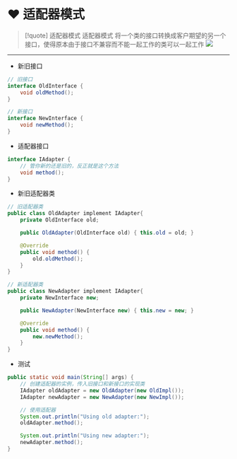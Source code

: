 # ❤️ 适配器模式
> [!quote] 适配器模式
> 适配器模式 将一个类的接口转换成客户期望的另一个接口，使得原本由于接口不兼容而不能一起工作的类可以一起工作
> ![](https://s21.ax1x.com/2024/07/31/pkOcTfO.png)

---

- 新旧接口
```java
// 旧接口
interface OldInterface {
    void oldMethod();
}

// 新接口
interface NewInterface {
    void newMethod();
}
```

- 适配器接口
```java
interface IAdapter {
	// 管你新的还是旧的，反正就是这个方法
	void method();
}
```

- 新旧适配器类
```java
// 旧适配器类
public class OldAdapter implement IAdapter{
	private OldInterface old;

	public OldAdapter(OldInterface old) { this.old = old; }

	@Override
	public void method() {
		old.oldMethod();
	}
}

// 新适配器类
public class NewAdapter implement IAdapter{
	private NewInterface new;

	public NewAdapter(NewInterface new) { this.new = new; }

	@Override
	public void method() {
		new.newMethod();
	}
}
```

- 测试
```java
public static void main(String[] args) {
	// 创建适配器的实例，传入旧接口和新接口的实现类
	IAdapter oldAdapter = new OldAdapter(new OldImpl());
	IAdapter newAdapter = new NewAdapter(new NewImpl());

	// 使用适配器
	System.out.println("Using old adapter:");
	oldAdapter.method();

	System.out.println("Using new adapter:");
	newAdapter.method();
}
```








